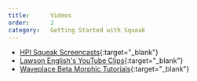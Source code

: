 ```yaml
---
title:      Videos
order:      2
category:   Getting Started with Squeak
---
```

* [HPI Squeak Screencasts][gsws]{:target="_blank"}
* [Lawson English's YouTube Clips][ytvle]{:target="_blank"}
* [Waveplace Beta Morphic Tutorials][wswm]{:target="_blank"}


[gsws]: https://www.hpi.uni-potsdam.de/swa/trac/SqueakCommunityProjects/wiki/squeak_screencasts
[ytvle]: http://www.youtube.com/user/sparaig?feature=watch
[wswm]: http://www.waveplace.com/courseware/basic-etoys/beta.jsp
